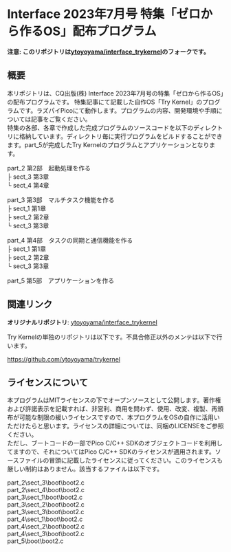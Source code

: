 ﻿# Interface 2023年7月号 特集「ゼロから作るOS」配布プログラム

**注意: このリポジトリは[ytoyoyama/interface_trykernel](https://github.com/ytoyoyama/interface_trykernel)のフォークです。**

## 概要

本リポジトリは、CQ出版(株) Interface 2023年7月号の特集「ゼロから作るOS」の配布プログラムです。
特集記事にて記載した自作OS「Try Kernel」のプログラムです。ラズパイPicoにて動作します。プログラムの内容、開発環境や手順については記事をご覧ください。  
特集の各部、各章で作成した完成プログラムのソースコードを以下のディレクトリに格納しています。ディレクトリ毎に実行プログラムをビルドすることができます。part_5が完成したTry Kernelのプログラムとアプリケーションとなります。  

part_2         第2部　起動処理を作る  
    ├ sect_3    第3章  
    └ sect_4    第4章  

part_3         第3部　マルチタスク機能を作る  
    ├ sect_1    第1章  
    ├ sect_2    第2章  
    └ sect_3    第3章  

part_4         第4部　タスクの同期と通信機能を作る  
    ├ sect_1    第1章  
    ├ sect_2    第2章  
    └ sect_3    第3章  

part_5         第5部　アプリケーションを作る  

## 関連リンク

**オリジナルリポジトリ**: [ytoyoyama/interface_trykernel](https://github.com/ytoyoyama/interface_trykernel)

Try Kernelの単独のリポジトリは以下です。不具合修正以外のメンテは以下で行います。  

<https://github.com/ytoyoyama/trykernel>

## ライセンスについて

本プログラムはMITライセンスの下でオープンソースとして公開します。著作権および許諾表示を記載すれば、非営利、商用を問わず、使用、改変、複製、再頒布が可能な制限の緩いライセンスですので、本プログラムをOSの自作に活用いただけたらと思います。ライセンスの詳細については、同梱のLICENSEをご参照ください。  
ただし、ブートコードの一部でPico C/C++ SDKのオブジェクトコードを利用してますので、それについてはPico C/C++ SDKのライセンスが適用されます。ソースファイルの冒頭に記載したライセンスに従ってください。このライセンスも厳しい制約はありません。該当するファイルは以下です。  

part_2\sect_3\boot\boot2.c  
part_2\sect_4\boot\boot2.c  
part_3\sect_1\boot\boot2.c  
part_3\sect_2\boot\boot2.c  
part_3\sect_3\boot\boot2.c  
part_4\sect_1\boot\boot2.c  
part_4\sect_2\boot\boot2.c  
part_4\sect_3\boot\boot2.c  
part_5\boot\boot2.c  
